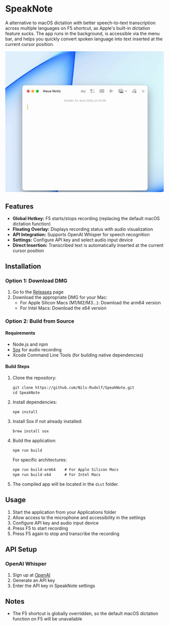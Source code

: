 # SpeakNote

A alternative to macOS dictation with better speech-to-text transcription across multiple languages on F5 shortcut, as Apple's built-in dictation feature sucks.
The app runs in the background, is accessible via the menu bar, and helps you quickly convert spoken language into text inserted at the current cursor position.

<p align="center">
  <img src="assets/demo/Demo.gif" alt="SpeakNote Demo">
</p>

## Features

- **Global Hotkey:** F5 starts/stops recording (replacing the default macOS dictation function)
- **Floating Overlay:** Displays recording status with audio visualization
- **API Integration:** Supports OpenAI Whisper for speech recognition
- **Settings:** Configure API key and select audio input device
- **Direct Insertion:** Transcribed text is automatically inserted at the current cursor position

## Installation

### Option 1: Download DMG

1. Go to the [Releases](https://github.com/Nils-Rudolf/SpeakNote/releases) page
2. Download the appropriate DMG for your Mac:
   - For Apple Silicon Macs (M1/M2/M3...): Download the arm64 version
   - For Intel Macs: Download the x64 version

### Option 2: Build from Source

#### Requirements

- Node.js and npm
- [Sox](http://sox.sourceforge.net/) for audio recording
- Xcode Command Line Tools (for building native dependencies)

#### Build Steps

1. Clone the repository:
   ```
   git clone https://github.com/Nils-Rudolf/SpeakNote.git
   cd SpeakNote
   ```

2. Install dependencies:
   ```
   npm install
   ```

3. Install Sox if not already installed:
   ```
   brew install sox
   ```

4. Build the application:
   ```
   npm run build
   ```
   
   For specific architectures:
   ```
   npm run build-arm64    # For Apple Silicon Macs
   npm run build-x64      # For Intel Macs
   ```

5. The compiled app will be located in the `dist` folder.

## Usage

1. Start the application from your Applications folder
2. Allow access to the microphone and accessibility in the settings
3. Configure API key and audio input device
4. Press F5 to start recording
5. Press F5 again to stop and transcribe the recording

## API Setup

### OpenAI Whisper
1. Sign up at [OpenAI](https://platform.openai.com/api-keys)
2. Generate an API key
3. Enter the API key in SpeakNote settings

## Notes

- The F5 shortcut is globally overridden, so the default macOS dictation function on F5 will be unavailable